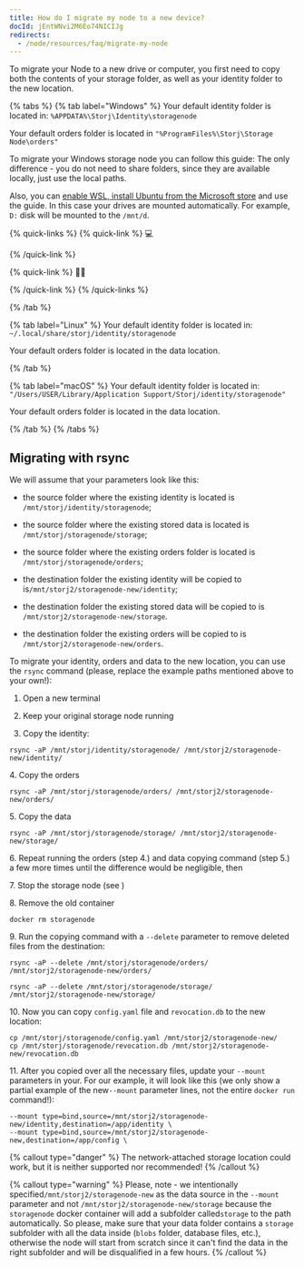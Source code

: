 ```yaml
---
title: How do I migrate my node to a new device?
docId: jEntWNvi2M6Eo74NICIJg
redirects:
  - /node/resources/faq/migrate-my-node
---
```


To migrate your Node to a new drive or computer, you first need to copy both the contents of your storage folder, as well as your identity folder to the new location.

{% tabs %}
{% tab label="Windows" %}
Your default identity folder is located in: `%APPDATA%\Storj\Identity\storagenode`

Your default orders folder is located in `"%ProgramFiles%\Storj\Storage Node\orders"`

To migrate your Windows storage node you can follow this guide: [](docId:NGHe10jmn-kdgzTf3FUz0) The only difference - you do not need to share folders, since they are available locally, just use the local paths.

Also, you can [enable WSL, install Ubuntu from the Microsoft store](https://docs.microsoft.com/en-us/windows/wsl/install-win10) and use the [](docId:jEntWNvi2M6Eo74NICIJg) guide. In this case your drives are mounted automatically. For example, `D:` disk will be mounted to the `/mnt/d`.

{% quick-links %}
{% quick-link %}
💻

[](docId:PsB_5Yp43KeN0DszuE2DN)
{% /quick-link %}

{% quick-link %}
✍🏼

[](docId:aKZt7A92CnGjPy1JY1YpF)&#x20;
{% /quick-link %}
{% /quick-links %}

{% /tab %}

{% tab label="Linux" %}
Your default identity folder is located in: `~/.local/share/storj/identity/storagenode`

Your default orders folder is located in the data location.

&#x20;[](docId:jEntWNvi2M6Eo74NICIJg)
{% /tab %}

{% tab label="macOS" %}
Your default identity folder is located in: `"/Users/USER/Library/Application Support/Storj/identity/storagenode"`

Your default orders folder is located in the data location.

[](docId:jEntWNvi2M6Eo74NICIJg)
{% /tab %}
{% /tabs %}

## Migrating with rsync

We will assume that your parameters look like this:

- the source folder where the existing identity is located is `/mnt/storj/identity/storagenode`;

- the source folder where the existing stored data is located is `/mnt/storj/storagenode/storage`;

- the source folder where the existing orders folder is located is `/mnt/storj/storagenode/orders`;

- the destination folder the existing identity will be copied to is`/mnt/storj2/storagenode-new/identity`;

- the destination folder the existing stored data will be copied to is `/mnt/storj2/storagenode-new/storage`.

- the destination folder the existing orders will be copied to is `/mnt/storj2/storagenode-new/orders`.

To migrate your identity, orders and data to the new location, you can use the `rsync` command (please, replace the example paths mentioned above to your own!):

1.  Open a new terminal

2.  Keep your original storage node running

3.  Copy the identity:

```shell
rsync -aP /mnt/storj/identity/storagenode/ /mnt/storj2/storagenode-new/identity/
```

4\. Copy the orders

```shell
rsync -aP /mnt/storj/storagenode/orders/ /mnt/storj2/storagenode-new/orders/
```

5\. Copy the data

```shell
rsync -aP /mnt/storj/storagenode/storage/ /mnt/storj2/storagenode-new/storage/
```

6\. Repeat running the orders (step 4.) and data copying command (step 5.) a few more times until the difference would be negligible, then

7\. Stop the storage node (see [](docId:Zh_lD6UPciHT53wOWuAoD) )

8\. Remove the old container

```shell
docker rm storagenode
```

9\. Run the copying command with a `--delete` parameter to remove deleted files from the destination:

```shell
rsync -aP --delete /mnt/storj/storagenode/orders/ /mnt/storj2/storagenode-new/orders/
```

```shell
rsync -aP --delete /mnt/storj/storagenode/storage/ /mnt/storj2/storagenode-new/storage/
```

10\. Now you can copy `config.yaml` file and `revocation.db` to the new location:

```shell
cp /mnt/storj/storagenode/config.yaml /mnt/storj2/storagenode-new/
cp /mnt/storj/storagenode/revocation.db /mnt/storj2/storagenode-new/revocation.db
```

11\. After you copied over all the necessary files, update your `--mount` parameters in your[](docId:HaDkV_0aWg9OJoBe53o-J). For our example, it will look like this (we only show a partial example of the new`--mount` parameter lines, not the entire `docker run` command!):

```shell
--mount type=bind,source=/mnt/storj2/storagenode-new/identity,destination=/app/identity \
--mount type=bind,source=/mnt/storj2/storagenode-new,destination=/app/config \
```

{% callout type="danger"  %}
The network-attached storage location could work, but it is neither supported nor recommended!
{% /callout %}

{% callout type="warning"  %}
Please, note - we intentionally specified`/mnt/storj2/storagenode-new` as the data source in the `--mount` parameter and not `/mnt/storj2/storagenode-new/storage` because the `storagenode` docker container will add a subfolder called`storage` to the path automatically. So please, make sure that your data folder contains a `storage` subfolder with all the data inside (`blobs` folder, database files, etc.), otherwise the node will start from scratch since it can't find the data in the right subfolder and will be disqualified in a few hours.
{% /callout %}
